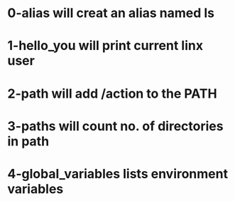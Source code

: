 # 0-alias will creat an alias named ls
# 1-hello_you will print current linx user
# 2-path will add /action to the PATH
# 3-paths will count no. of directories in path
# 4-global_variables lists environment variables
